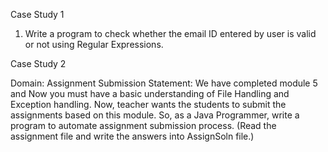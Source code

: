 Case Study 1
1. Write a program to check whether the email ID entered by user is valid or not
using Regular Expressions.

Case Study 2

Domain: Assignment Submission
Statement:
We have completed module 5 and Now you must have a basic understanding of File
Handling and Exception handling.
Now, teacher wants the students to submit the assignments based on this module. So,
as a Java Programmer, write a program to automate assignment submission process.
(Read the assignment file and write the answers into AssignSoln file.)
